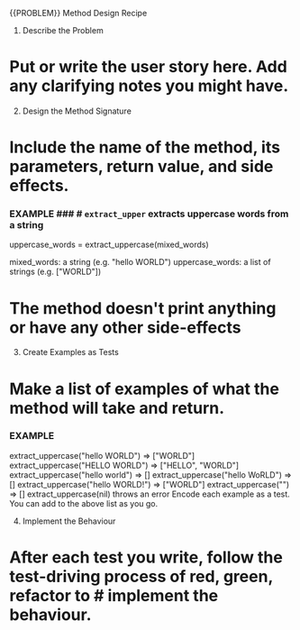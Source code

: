 {{PROBLEM}} Method Design Recipe

1. Describe the Problem

# Put or write the user story here. Add any clarifying notes you might have.

2. Design the Method Signature

# Include the name of the method, its parameters, return value, and side effects.

### EXAMPLE ###     # `extract_upper` extracts uppercase words from a string

uppercase_words = extract_uppercase(mixed_words)

mixed_words: a string (e.g. "hello WORLD")
uppercase_words: a list of strings (e.g. ["WORLD"])

# The method doesn't print anything or have any other side-effects

3. Create Examples as Tests

# Make a list of examples of what the method will take and return.

### EXAMPLE ###

extract_uppercase("hello WORLD") => ["WORLD"]
extract_uppercase("HELLO WORLD") => ["HELLO", "WORLD"]
extract_uppercase("hello world") => []
extract_uppercase("hello WoRLD") => []
extract_uppercase("hello WORLD!") => ["WORLD"]
extract_uppercase("") => []
extract_uppercase(nil) throws an error
Encode each example as a test. You can add to the above list as you go.

4. Implement the Behaviour

# After each test you write, follow the test-driving process of red, green, refactor to # implement the behaviour.

